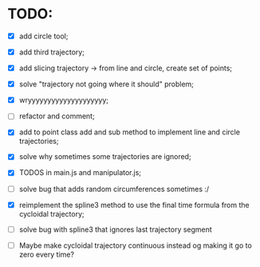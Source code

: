 # TODO:

* [x] add circle tool;
* [x] add third trajectory;
* [x] add slicing trajectory -> from line and circle, create set of points;
* [x] solve "trajectory not going where it should" problem;
* [x] wryyyyyyyyyyyyyyyyyyyy;
* [ ] refactor and comment;
* [x] add to point class add and sub method to implement line and circle trajectories;
* [x] solve why sometimes some trajectories are ignored;
* [x] TODOS in main.js and manipulator.js;
* [ ] solve bug that adds random circumferences sometimes :/


* [x] reimplement the spline3 method to use the final time formula from the cycloidal trajectory;
* [ ] solve bug with spline3 that ignores last trajectory segment
* [ ] Maybe make cycloidal trajectory continuous instead og making it go to zero every time?